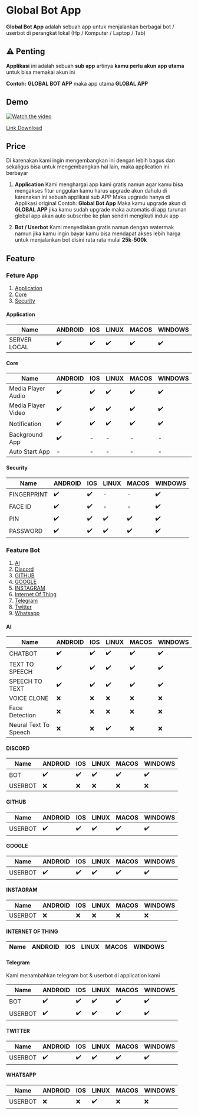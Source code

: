 # Global Bot App

**Global Bot App** adalah sebuah app untuk menjalankan berbagai bot / userbot di perangkat lokal (Hp / Komputer / Laptop / Tab)

## ⚠️ Penting

**Applikasi** ini adalah sebuah **sub app** artinya **kamu perlu akun app utama** untuk bisa memakai akun ini

**Contoh:** **GLOBAL BOT APP** maka app utama **GLOBAL APP**

## Demo

[![Watch the video](https://img.youtube.com/vi/RFTVdYC5PeM/maxresdefault.jpg)](https://www.youtube.com/watch?v=RFTVdYC5PeM)


[Link Download](https://github.com/globalcorporation/global_userbot_telegram/releases/tag/latest)

## Price

Di karenakan kami ingin mengembangkan ini dengan lebih bagus dan sekaligus bisa untuk mengembangkan hal lain, maka application ini berbayar

1. **Application**
   Kami menghargai app kami gratis namun agar kamu bisa mengakses fitur unggulan kamu harus upgrade akun dahulu di karenakan ini sebuah applikasi sub APP Maka upgrade hanya di Applikasi original 
   Contoh:
   **Global Bot App** Maka kamu upgrade akun di **GLOBAL APP** jika kamu sudah upgrade maka automatis di app turunan global app akan auto subscribe ke plan sendiri mengikuti induk app

2. **Bot / Userbot**
   Kami menyediakan gratis namun dengan watermak namun jika kamu ingin bayar kamu bisa mendapat akses lebih harga untuk menjalankan bot disini rata rata mulai **25k**-**500k**

## Feature

### Feture App

1. [Application](#application)
2. [Core](#core)
3. [Security](#security)

#### Application

| Name         | ANDROID | IOS | LINUX | MACOS | WINDOWS |
|--------------|---------|-----|-------|-------|---------|
| SERVER LOCAL | ✔️       | ✔️   | ✔️     | ✔️     | ✔️       |

#### Core

| Name               | ANDROID | IOS | LINUX | MACOS | WINDOWS |
|--------------------|---------|-----|-------|-------|---------|
| Media Player Audio | ✔️       | ✔️   | ✔️     | ✔️     | ✔️       |
| Media Player Video | ✔️       | ✔️   | ✔️     | ✔️     | ✔️       |
| Notification       | ✔️       | ✔️   | ✔️     | ✔️     | ✔️       |
| Background App     | ✔️       | -   | -     | -     | -       |
| Auto Start App     | -       | -   | -     | -     | -       |

#### Security

| Name        | ANDROID | IOS | LINUX | MACOS | WINDOWS |
|-------------|---------|-----|-------|-------|---------|
| FINGERPRINT | ✔️       | ✔️   | -     | -     | ✔️       |
| FACE ID     | ✔️       | ✔️   | -     | -     | ✔️       |
| PIN         | ✔️       | ✔️   | ✔️     | ✔️     | ✔️       |
| PASSWORD    | ✔️       | ✔️   | ✔️     | ✔️     | ✔️       |


### Feature Bot


1. [AI](#ai)
2. [Discord]()
3. [GITHUB]()
4. [GOOGLE]()
5. [INSTAGRAM]()
6. [Internet Of Thing]()
7. [Telegram](#telegram)
8. [Twitter]()
9. [Whatsapp]()


#### AI

| Name                  | ANDROID | IOS | LINUX | MACOS | WINDOWS |
|-----------------------|---------|-----|-------|-------|---------|
| CHATBOT               | ✔️       | ✔️   | ✔️     | ✔️     | ✔️       |
| TEXT TO SPEECH        | ✔️       | ✔️   | ✔️     | ✔️     | ✔️       |
| SPEECH TO TEXT        | ✔️       | ✔️   | ✔️     | ✔️     | ✔️       |
| VOICE CLONE           | ❌️       | ❌️   | ❌️     | ❌️     | ❌️       |
| Face Detection        | ❌️       | ❌️   | ❌️     | ❌️     | ❌️       |
| Neural Text To Speech | ❌️       | ❌️   | ✔️     | ❌️     | ❌️       |

#### DISCORD

| Name    | ANDROID | IOS | LINUX | MACOS | WINDOWS |
|---------|---------|-----|-------|-------|---------|
| BOT     | ✔️       | ✔️   | ✔️     | ✔️     | ✔️       |
| USERBOT | ❌️       | ❌️   | ❌️     | ❌️     | ❌️       |

#### GITHUB

| Name    | ANDROID | IOS | LINUX | MACOS | WINDOWS |
|---------|---------|-----|-------|-------|---------|
| USERBOT | ✔️       | ✔️   | ✔️     | ✔️     | ✔️       |


#### GOOGLE

| Name    | ANDROID | IOS | LINUX | MACOS | WINDOWS |
|---------|---------|-----|-------|-------|---------|
| USERBOT | ✔️       | ✔️   | ✔️     | ✔️     | ✔️       |


#### INSTAGRAM

| Name    | ANDROID | IOS | LINUX | MACOS | WINDOWS |
|---------|---------|-----|-------|-------|---------|
| USERBOT | ❌️       | ❌️   | ❌️     | ❌️     | ❌️       |


#### INTERNET OF THING

| Name | ANDROID | IOS | LINUX | MACOS | WINDOWS |
|------|---------|-----|-------|-------|---------|



#### Telegram

Kami menambahkan telegram bot & userbot di application kami

| Name    | ANDROID | IOS | LINUX | MACOS | WINDOWS |
|---------|---------|-----|-------|-------|---------|
| BOT     | ✔️       | ✔️   | ✔️     | ✔️     | ✔️       |
| USERBOT | ✔️       | ✔️   | ✔️     | ✔️     | ✔️       |


#### TWITTER

| Name    | ANDROID | IOS | LINUX | MACOS | WINDOWS |
|---------|---------|-----|-------|-------|---------|
| USERBOT | ✔️       | ✔️   | ✔️     | ✔️     | ✔️       |

#### WHATSAPP

| Name    | ANDROID | IOS | LINUX | MACOS | WINDOWS |
|---------|---------|-----|-------|-------|---------|
| USERBOT | ❌️       | ❌️   | ✔️     | ❌️     | ❌️       |